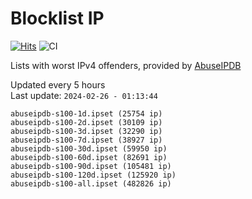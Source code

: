 # Blocklist IP

[![Hits](https://hits.seeyoufarm.com/api/count/incr/badge.svg?url=https%3A%2F%2Fgithub.com%2Fborestad%2Fblocklist-ip%2F&count_bg=%2379C83D&title_bg=%23555555&icon=&icon_color=%23E7E7E7&title=hits&edge_flat=false)](https://hits.seeyoufarm.com)  ![CI](https://img.shields.io/github/workflow/status/borestad/blocklist-ip/CI?style=flat-square)

Lists with worst IPv4 offenders, provided by [AbuseIPDB](https://www.abuseipdb.com/)

<!-- FOOTER-PLACEHOLDER -->
Updated every 5 hours<br>
Last update: `2024-02-26 - 01:13:44`
```
abuseipdb-s100-1d.ipset (25754 ip)
abuseipdb-s100-2d.ipset (30109 ip)
abuseipdb-s100-3d.ipset (32290 ip)
abuseipdb-s100-7d.ipset (38927 ip)
abuseipdb-s100-30d.ipset (59950 ip)
abuseipdb-s100-60d.ipset (82691 ip)
abuseipdb-s100-90d.ipset (105481 ip)
abuseipdb-s100-120d.ipset (125920 ip)
abuseipdb-s100-all.ipset (482826 ip)
```
